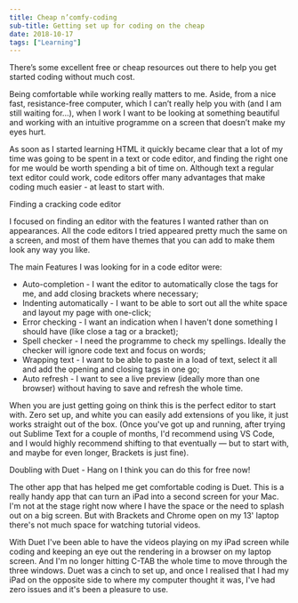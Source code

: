 ```yaml
---
title: Cheap n’comfy-coding
sub-title: Getting set up for coding on the cheap
date: 2018-10-17
tags: ["Learning"]
---
```


There’s some excellent free or cheap resources out there to help you get started coding without much cost.

Being comfortable while working really matters to me. Aside, from a nice fast, resistance-free computer, which I can’t really help you with (and I am still waiting for...), when I work I want to be looking at something beautiful and working with an intuitive programme on a screen that doesn’t make my eyes hurt.

As soon as I started learning HTML it quickly became clear that a lot of my time was going to be spent in a text or code editor, and finding the right one for me would be worth spending a bit of time on. Although text a regular text editor could work, code editors offer many advantages that make coding much easier - at least to start with.

Finding a cracking code editor

I focused on finding an editor with the features I wanted rather than on appearances. All the code editors I tried appeared pretty much the same on a screen, and most of them have themes that you can add to make them look any way you like.

The main Features I was looking for in a code editor were:

- Auto-completion - I want the editor to automatically close the tags for me, and add closing brackets where necessary;
- Indenting automatically - I want to be able to sort out all the white space and layout my page with one-click;
- Error checking - I want an indication when I haven't done something I should have (like close a tag or a bracket);
- Spell checker - I need the programme to check my spellings. Ideally the checker will ignore code text and focus on words;
- Wrapping text - I want to be able to paste in a load of text, select it all and add the opening and closing tags in one go;
- Auto refresh - I want to see a live preview (ideally more than one browser) without having to save and refresh the whole time.

When you are just getting going on think this is the perfect editor to start with. Zero set up, and white you can easily add extensions of you like, it just works straight out of the box. (Once you've got up and running, after trying out Sublime Text for a couple of months, I'd recommend using VS Code, and I would highly recommend shifting to that eventually — but to start with, and maybe for even longer, Brackets is just fine).

Doubling with Duet - Hang on I think you can do this for free now!

The other app that has helped me get comfortable coding is Duet. This is a really handy app that can turn an iPad into a second screen for your Mac. I'm not at the stage right now where I have the space or the need to splash out on a big screen. But with Brackets and Chrome open on my 13' laptop there's not much space for watching tutorial videos.

With Duet I've been able to have the videos playing on my iPad screen while coding and keeping an eye out the rendering in a browser on my laptop screen. And I'm no longer hitting C-TAB the whole time to move through the three windows. Duet was a cinch to set up, and once I realised that I had my iPad on the opposite side to where my computer thought it was, I've had zero issues and it's been a pleasure to use.

